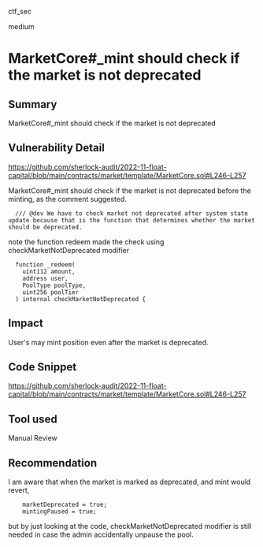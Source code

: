 ctf_sec

medium

# MarketCore#_mint should check if the market is not deprecated

## Summary

MarketCore#_mint should check if the market is not deprecated

## Vulnerability Detail

https://github.com/sherlock-audit/2022-11-float-capital/blob/main/contracts/market/template/MarketCore.sol#L246-L257

MarketCore#_mint should check if the market is not deprecated before the minting, as the comment suggested.

```solidity
  /// @dev We have to check market not deprecated after system state update because that is the function that determines whether the market should be deprecated.
```

note the function redeem made the check using checkMarketNotDeprecated modifier

```solidity
  function _redeem(
    uint112 amount,
    address user,
    PoolType poolType,
    uint256 poolTier
  ) internal checkMarketNotDeprecated {
```

## Impact

User's may mint position even after the market is deprecated.

## Code Snippet

https://github.com/sherlock-audit/2022-11-float-capital/blob/main/contracts/market/template/MarketCore.sol#L246-L257

## Tool used

Manual Review

## Recommendation

I am aware that when the market is marked as deprecated, and mint would revert,

```solidity
    marketDeprecated = true;
    mintingPaused = true;
```

but by just looking at the code, checkMarketNotDeprecated modifier is still needed in case the admin accidentally unpause the pool. 
